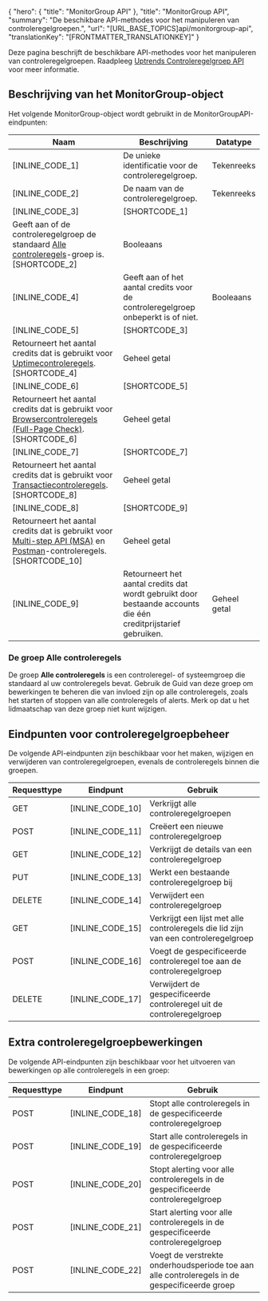 {
  "hero": {
    "title": "MonitorGroup API"
  },
  "title": "MonitorGroup API",
  "summary": "De beschikbare API-methodes voor het manipuleren van controleregelgroepen.",
  "url": "[URL_BASE_TOPICS]api/monitorgroup-api",
  "translationKey": "[FRONTMATTER_TRANSLATIONKEY]"
}

Deze pagina beschrijft de beschikbare API-methodes voor het manipuleren van controleregelgroepen. Raadpleeg [Uptrends Controleregelgroep API]([LINK_URL_1]) voor meer informatie.

## Beschrijving van het MonitorGroup-object

Het volgende MonitorGroup-object wordt gebruikt in de MonitorGroupAPI-eindpunten:

| Naam               | Beschrijving                                                                         | Datatype |
|--------------------|-------------------------------------------------------------------------------------|-----------|
| [INLINE_CODE_1] | De unieke identificatie voor de controleregelgroep.                                       | Tekenreeks |
| [INLINE_CODE_2]      | De naam van de controleregelgroep.                                              | Tekenreeks |
| [INLINE_CODE_3]            | [SHORTCODE_1] 
Geeft aan of de controleregelgroep de standaard [Alle controleregels]([LINK_URL_2])-groep is. [SHORTCODE_2] | Booleaans  |
| [INLINE_CODE_4] | Geeft aan of het aantal credits voor de controleregelgroep onbeperkt is of niet.  |  Booleaans  |
| [INLINE_CODE_5] |[SHORTCODE_3] 
Retourneert het aantal credits dat is gebruikt voor [Uptimecontroleregels]([LINK_URL_3]). [SHORTCODE_4] | Geheel getal |
| [INLINE_CODE_6]            | [SHORTCODE_5] 
Retourneert het aantal credits dat is gebruikt voor [Browsercontroleregels (Full-Page Check)]([LINK_URL_4]). [SHORTCODE_6] | Geheel getal |
| [INLINE_CODE_7]            | [SHORTCODE_7]
Retourneert het aantal credits dat is gebruikt voor [Transactiecontroleregels]([LINK_URL_5]).  [SHORTCODE_8] | Geheel getal |
| [INLINE_CODE_8]            | [SHORTCODE_9] 
Retourneert het aantal credits dat is gebruikt voor [Multi-step API (MSA)]([LINK_URL_6]) en [Postman]([LINK_URL_7])-controleregels. [SHORTCODE_10] | Geheel getal |
| [INLINE_CODE_9]            | Retourneert het aantal credits dat wordt gebruikt door bestaande accounts die één creditprijstarief gebruiken. | Geheel getal |

### De groep Alle controleregels

De groep **Alle controleregels** is een controleregel- of systeemgroep die standaard al uw controleregels bevat. Gebruik de Guid van deze groep om bewerkingen te beheren die van invloed zijn op alle controleregels, zoals het starten of stoppen van alle controleregels of alerts.
Merk op dat u het lidmaatschap van deze groep niet kunt wijzigen.


## Eindpunten voor controleregelgroepbeheer

De volgende API-eindpunten zijn beschikbaar voor het maken, wijzigen en verwijderen van controleregelgroepen, evenals de controleregels binnen die groepen.

| Requesttype | Eindpunt                                                 | Gebruik                                                          |
|--------------|----------------------------------------------------------|----------------------------------------------------------------|
| GET          | [INLINE_CODE_10]                                          | Verkrijgt alle controleregelgroepen                                        |
| POST         | [INLINE_CODE_11]                                          | Creëert een nieuwe controleregelgroep                                    |
| GET          | [INLINE_CODE_12]                       | Verkrijgt de details van een controleregelgroep                            |
| PUT          | [INLINE_CODE_13]                       | Werkt een bestaande controleregelgroep bij                              |
| DELETE       | [INLINE_CODE_14]                       | Verwijdert een controleregelgroep                                        |
| GET          | [INLINE_CODE_15]               | Verkrijgt een lijst met alle controleregels die lid zijn van een controleregelgroep |
| POST         | [INLINE_CODE_16] | Voegt de gespecificeerde controleregel toe aan de controleregelgroep                |
| DELETE       | [INLINE_CODE_17] | Verwijdert de gespecificeerde controleregel uit de controleregelgroep           |

## Extra controleregelgroepbewerkingen

De volgende API-eindpunten zijn beschikbaar voor het uitvoeren van bewerkingen op alle controleregels in een groep:

| Requesttype | Eindpunt                                                            | Gebruik                                                                       |
|--------------|---------------------------------------------------------------------|-----------------------------------------------------------------------------|
| POST         | [INLINE_CODE_18]                  | Stopt alle controleregels in de gespecificeerde controleregelgroep                           |
| POST         | [INLINE_CODE_19]                 | Start alle controleregels in de gespecificeerde controleregelgroep                          |
| POST         | [INLINE_CODE_20]             | Stopt alerting voor alle controleregels in de gespecificeerde controleregelgroep              |
| POST         | [INLINE_CODE_21]            | Start alerting voor alle controleregels in de gespecificeerde controleregelgroep             |
| POST         | [INLINE_CODE_22] | Voegt de verstrekte onderhoudsperiode toe aan alle controleregels in de gespecificeerde groep |
